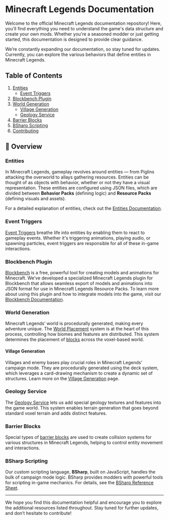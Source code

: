 # Minecraft Legends Documentation

Welcome to the official Minecraft Legends documentation repository! Here, you'll find everything you need to understand the game's data structure and create your own mods. Whether you're a seasoned modder or just getting started, this documentation is designed to provide clear guidance.

We’re constantly expanding our documentation, so stay tuned for updates. Currently, you can explore the various behaviors that define entities in Minecraft Legends.

## Table of Contents

1. [Entities](#entities)
   - [Event Triggers](#event-triggers)
2. [Blockbench Plugin](#blockbench-plugin)
3. [World Generation](#world-generation)
   - [Village Generation](#village-generation)
   - [Geology Service](#geology-service)
4. [Barrier Blocks](#barrier-blocks)
5. [BSharp Scripting](#bsharp-scripting)
6. [Contributing](CONTRIBUTING.md)

## 📖 Overview

### Entities

In Minecraft Legends, gameplay revolves around entities — from Piglins attacking the overworld to allays gathering resources. Entities can be thought of as objects with behavior, whether or not they have a visual representation. These entities are configured using JSON files, which are divided between **Behavior Packs** (defining logic) and **Resource Packs** (defining visuals and assets).

For a detailed explanation of entities, check out the [Entities Documentation](Entities.md).

### Event Triggers

[Event Triggers](EventTriggers.md) breathe life into entities by enabling them to react to gameplay events. Whether it's triggering animations, playing audio, or spawning particles, event triggers are responsible for all of these in-game interactions.

### Blockbench Plugin

[Blockbench](https://www.blockbench.net/) is a free, powerful tool for creating models and animations for Minecraft. We’ve developed a specialized Minecraft Legends plugin for Blockbench that allows seamless export of models and animations into JSON format for use in Minecraft Legends Resource Packs. To learn more about using this plugin and how to integrate models into the game, visit our [Blockbench Documentation](BlockBench.md).

### World Generation

Minecraft Legends’ world is procedurally generated, making every adventure unique. The [World Placement](WorldPlacement.md) system is at the heart of this process, controlling how biomes and features are distributed. This system determines the placement of [blocks](Blocks.md) across the voxel-based world.

#### Village Generation

Villages and enemy bases play crucial roles in Minecraft Legends’ campaign mode. They are procedurally generated using the deck system, which leverages a card-drawing mechanism to create a dynamic set of structures. Learn more on the [Village Generation](VillageGeneration.md) page.

### Geology Service

The [Geology Service](GeologyService.md) lets us add special geology textures and features into the game world. This system enables terrain generation that goes beyond standard voxel terrain and adds distinct features.

### Barrier Blocks

Special types of [barrier blocks](BarrierBlocks.md) are used to create collision systems for various structures in Minecraft Legends, helping to control entity movement and interactions.

### BSharp Scripting

Our custom scripting language, **BSharp**, built on JavaScript, handles the bulk of campaign mode logic. BSharp provides modders with powerful tools for scripting in-game mechanics. For details, see the [BSharp Reference Sheet](BSharpReferenceSheet.md).

---

We hope you find this documentation helpful and encourage you to explore the additional resources listed throughout. Stay tuned for further updates, and don’t hesitate to contribute!
